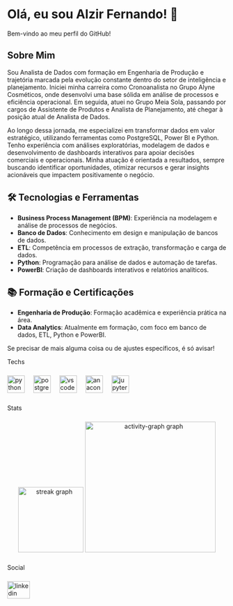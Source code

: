 # Olá, eu sou Alzir Fernando! 👋

Bem-vindo ao meu perfil do GitHub!

## Sobre Mim

Sou Analista de Dados com formação em Engenharia de Produção e trajetória marcada pela evolução constante dentro do setor de inteligência e planejamento. Iniciei minha carreira como Cronoanalista no Grupo Alyne Cosméticos, onde desenvolvi uma base sólida em análise de processos e eficiência operacional. Em seguida, atuei no Grupo Meia Sola, passando por cargos de Assistente de Produtos e Analista de Planejamento, até chegar à posição atual de Analista de Dados.

Ao longo dessa jornada, me especializei em transformar dados em valor estratégico, utilizando ferramentas como PostgreSQL, Power BI e Python. Tenho experiência com análises exploratórias, modelagem de dados e desenvolvimento de dashboards interativos para apoiar decisões comerciais e operacionais. Minha atuação é orientada a resultados, sempre buscando identificar oportunidades, otimizar recursos e gerar insights acionáveis que impactem positivamente o negócio.

## 🛠️ Tecnologias e Ferramentas

- **Business Process Management (BPM)**: Experiência na modelagem e análise de processos de negócios.
- **Banco de Dados**: Conhecimento em design e manipulação de bancos de dados.
- **ETL**: Competência em processos de extração, transformação e carga de dados.
- **Python**: Programação para análise de dados e automação de tarefas.
- **PowerBI**: Criação de dashboards interativos e relatórios analíticos.

## 📚 Formação e Certificações

- **Engenharia de Produção**: Formação acadêmica e experiência prática na área.
- **Data Analytics**: Atualmente em formação, com foco em banco de dados, ETL, Python e PowerBI.
  
Se precisar de mais alguma coisa ou de ajustes específicos, é só avisar!

<p align="left">Techs</p>

###

<div align="left">
  <img src="https://cdn.jsdelivr.net/gh/devicons/devicon/icons/python/python-original.svg" height="40" alt="python logo"  />
  <img width="12" />
  <img src="https://cdn.jsdelivr.net/gh/devicons/devicon/icons/postgresql/postgresql-original.svg" height="40" alt="postgresql logo"  />
  <img width="12" />
  <img src="https://cdn.jsdelivr.net/gh/devicons/devicon/icons/vscode/vscode-original.svg" height="40" alt="vscode logo"  />
  <img width="12" />
  <img src="https://cdn.jsdelivr.net/gh/devicons/devicon/icons/anaconda/anaconda-original.svg" height="40" alt="anaconda logo"  />
  <img width="12" />
  <img src="https://cdn.jsdelivr.net/gh/devicons/devicon/icons/jupyter/jupyter-original.svg" height="40" alt="jupyter logo"  />
</div>

###

<p align="left">Stats</p>

###

<div align="center">
  <img src="https://streak-stats.demolab.com?user=Alzir25&locale=en&mode=daily&theme=gotham&hide_border=false&border_radius=5&order=3" height="150" alt="streak graph"  />
  <img src="https://github-readme-activity-graph.vercel.app/graph?username=Alzir25&radius=16&theme=gotham&area=true&order=5" height="300" alt="activity-graph graph"  />
</div>

###

<p align="left">Social</p>

###

<div align="left">
  <a href="https://www.linkedin.com/in/alzir-moreira-34a045191?lipi=urn%3Ali%3Apage%3Ad_flagship3_profile_view_base_contact_details%3BNWe%2BCZ4qTw%2B%2FjtA9SZNumQ%3D%3D" target="_blank">
    <img src="https://raw.githubusercontent.com/maurodesouza/profile-readme-generator/master/src/assets/icons/social/linkedin/default.svg" width="52" height="40" alt="linkedin logo"  />
  </a>
</div>

###
